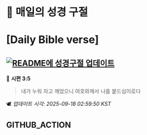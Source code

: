 # 🙏 매일의 성경 구절
# [Daily Bible verse]
## [![README에 성경구절 업데이트](https://github.com/DONGSUKA/first_test/actions/workflows/update-readme-bible.yml/badge.svg)](https://github.com/DONGSUKA/first_test/actions/workflows/update-readme-bible.yml)
<!-- START_BIBLE_VERSE -->
📖 **시편 3:5**
> 내가 누워 자고 깨었으니 여호와께서 나를 붙드심이로다

🕊️ _업데이트 시각: 2025-09-18 02:59:50 KST_
  <!-- END_BIBLE_VERSE -->
## GITHUB_ACTION
